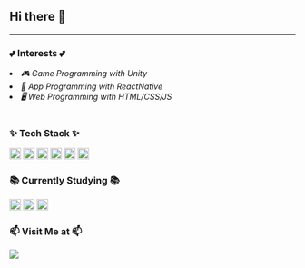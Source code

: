 ## Hi there 👋 

------------------------------

<h3>💕 Interests 💕</h3>
<ul></ul>
  <li><i>🎮 Game Programming with Unity</i></li>
  <li><i>📱 App Programming with ReactNative</i></li>
  <li><i>🖥️ Web Programming with HTML/CSS/JS</i></li>
</ul>

<br>

<h3>✨ Tech Stack ✨</h3>
<span>
  <img height="20" src="https://ziadoua.github.io/m3-Markdown-Badges/badges/HTML/html1.svg">
  <img height="20" src="https://ziadoua.github.io/m3-Markdown-Badges/badges/CSS/css1.svg">
  <img height="20" src="https://ziadoua.github.io/m3-Markdown-Badges/badges/Javascript/javascript3.svg">
  <img height="20" src="https://ziadoua.github.io/m3-Markdown-Badges/badges/ReactNative/reactnative1.svg">
  <img height="20" src="https://ziadoua.github.io/m3-Markdown-Badges/badges/Python/python3.svg">
  <img height="20" src="https://ziadoua.github.io/m3-Markdown-Badges/badges/Firebase/firebase1.svg">
</span>

<br>

<h3>📚 Currently Studying 📚</h3>
<span>
  <img height="20" src="https://ziadoua.github.io/m3-Markdown-Badges/badges/C++/c++1.svg">
  <img height="20" src="https://ziadoua.github.io/m3-Markdown-Badges/badges/CSharp/csharp1.svg">
  <img height="20" src="https://ziadoua.github.io/m3-Markdown-Badges/badges/React/react2.svg">
</span>

<br>

<h3>📫 Visit Me at 📫</h3>
<span>
<a href="https://velog.io/@gradeten"><img src="https://img.shields.io/badge/Tech%20Blog-11B48A?style=flat-square&logo=Vimeo&logoColor=white&link=https://velog.io/@gradeten"/></a>
</span>

